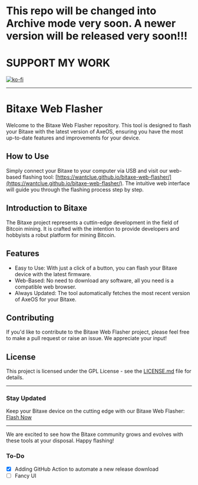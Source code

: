 # This repo will be changed into Archive mode very soon. A newer version will be released very soon!!!



# SUPPORT MY WORK

[![ko-fi](https://ko-fi.com/img/githubbutton_sm.svg)](https://ko-fi.com/R5R0IYN9V)

---

# Bitaxe Web Flasher

Welcome to the Bitaxe Web Flasher repository. This tool is designed to flash your Bitaxe with the latest version of AxeOS, ensuring you have the most up-to-date features and improvements for your device.

## How to Use

Simply connect your Bitaxe to your computer via USB and visit our web-based flashing tool:
[https://wantclue.github.io/bitaxe-web-flasher/](https://wantclue.github.io/bitaxe-web-flasher/). The intuitive web interface will guide you through the flashing process step by step.

## Introduction to Bitaxe

The Bitaxe project represents a cuttin-edge development in the field of Bitcoin mining. It is crafted with the intention to provide developers and hobbyists a robut platform for mining Bitcoin.

## Features

- Easy to Use: With just a click of a button, you can flash your Bitaxe device with the latest firmware.
- Web-Based: No need to download any software, all you need is a compatible web browser.
- Always Updated: The tool automatically fetches the most recent version of AxeOS for your Bitaxe.

## Contributing

If you'd like to contribute to the Bitaxe Web Flasher project, please feel free to make a pull request or raise an issue. We appreciate your input!

## License

This project is licensed under the GPL License - see the [LICENSE.md](/LICENSE) file for details.

---

### Stay Updated

Keep your Bitaxe device on the cutting edge with our Bitaxe Web Flasher: [Flash Now](https://wantclue.github.io/bitaxe-web-flasher/)

---

We are excited to see how the Bitaxe community grows and evolves with these tools at your disposal. Happy flashing!

### To-Do

- [x] Adding GitHub Action to automate a new release download
- [ ] Fancy UI
